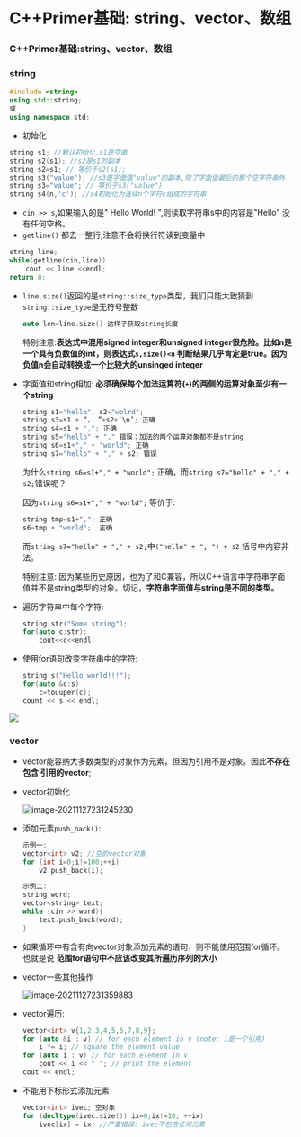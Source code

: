 # C++Primer基础: string、vector、数组

### C++Primer基础:string、vector、数组

### string

```cpp
#include <string>
using std::string;
或
using namespace std;
```

* 初始化

```cpp
string s1; //默认初始化,s1是空串
string s2(s1); //s2是s1的副本
string s2=s1; // 等价于s2(s1);
string s3("value"); //s3是字面值"value"的副本,除了字面值最后的那个空字符串外
string s3="value"; // 等价于s3("value")
string s4(n,'c'); //s4初始化为连续n个字符c组成的字符串
```

* `cin >> s`,如果输入的是" Hello World! ",则读取字符串s中的内容是"Hello" 没有任何空格。
* `getline()` 都去一整行,注意不会将换行符读到变量中

```cpp
string line;
while(getline(cin,line))
    cout << line <<endl;
return 0;
```

*   `line.size()`返回的是`string::size_type`类型，我们只能大致猜到`string::size_type`是无符号整数

    ```cpp
    auto len=line.size() 这样子获取string长度
    ```

    特别注意:**表达式中混用signed integer和unsigned integer很危险。比如n是一个具有负数值的int，则表达式`s,size()<n` 判断结果几乎肯定是true。因为负值n会自动转换成一个比较大的unsinged integer**


*   字面值和string相加: **必须确保每个加法运算符(`+`)的两侧的运算对象至少有一个string**

    ```cpp
    string s1="hello", s2="wolrd";
    string s3=s1 + “， ”+s2+‘\n’; 正确
    string s4=s1 + ","; 正确
    string s5="hello" + "," 错误：加法的两个运算对象都不是string
    string s6=s1+"," + "world"; 正确
    string s7="hello" + "," + s2; 错误
    ```

    为什么`string s6=s1+"," + "world";` 正确，而`string s7="hello" + "," + s2;`错误呢？

    因为`string s6=s1+"," + "world";` 等价于:

    ```cpp
    string tmp=s1+","; 正确
    s6=tmp + "world";  正确
    ```

    而`string s7="hello" + "," + s2;`中`("hello" + ", ") + s2` 括号中内容非法。

    特别注意: 因为某些历史原因，也为了和C兼容，所以C++语言中字符串字面值并不是string类型的对象。切记，**字符串字面值与string是不同的类型。**
*   遍历字符串中每个字符:

    ```cpp
    string str("Some string");
    for(auto c:str):
        cout<<c<<endl;
    ```
*   使用for语句改变字符串中的字符:

    ```cpp
    string s("Hello world!!!");
    for(auto &c:s)
        c=touuper(c);
    count << s << endl;
    ```

![](https://my-typora-pictures-1252258460.cos.ap-guangzhou.myqcloud.com/img/image-20211127230618752.png)

### vector

* vector能容纳大多数类型的对象作为元素，但因为引用不是对象。因此**不存在包含 引用的vector**;
*   vector初始化

    ![image-20211127231245230](https://my-typora-pictures-1252258460.cos.ap-guangzhou.myqcloud.com/img/image-20211127231245230.png)
*   添加元素`push_back()`:

    ```cpp
    示例一:
    vector<int> v2; //空的vector对象
    for (int i=0;i!=100;++i)
        v2.push_back(i);

    示例二:
    string word;
    vector<string> text;
    while (cin >> word){
        text.push_back(word);
    }
    ```
* 如果循环中有含有向vector对象添加元素的语句，则不能使用范围for循环。也就是说 **范围for语句中不应该改变其所遍历序列的大小**
*   vector一些其他操作

    ![image-20211127231359883](https://my-typora-pictures-1252258460.cos.ap-guangzhou.myqcloud.com/img/image-20211127231359883.png)
*   vector遍历:

    ```cpp
    vector<int> v{1,2,3,4,5,6,7,8,9};
    for (auto &i : v) // for each element in v (note: i是一个引用)
        i *= i; // square the element value
    for (auto i : v) // for each element in v
        cout << i << " "; // print the element
    cout << endl;
    ```
*   不能用下标形式添加元素

    ```cpp
    vector<int> ivec; 空对象
    for (decltype(ivec.size()) ix=0;ix!=10; ++ix)
        ivec[ix] = ix; //严重错误: ivec不包含任何元素
    ```
